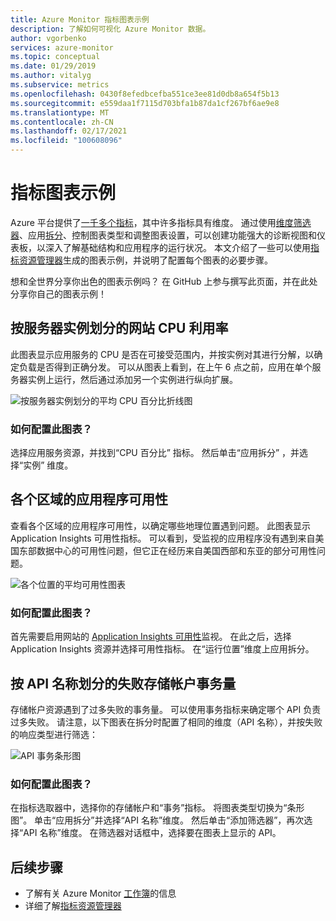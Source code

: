 ```yaml
---
title: Azure Monitor 指标图表示例
description: 了解如何可视化 Azure Monitor 数据。
author: vgorbenko
services: azure-monitor
ms.topic: conceptual
ms.date: 01/29/2019
ms.author: vitalyg
ms.subservice: metrics
ms.openlocfilehash: 0430f8efedbcefba551ce3ee81d0db8a654f5b13
ms.sourcegitcommit: e559daa1f7115d703bfa1b87da1cf267bf6ae9e8
ms.translationtype: MT
ms.contentlocale: zh-CN
ms.lasthandoff: 02/17/2021
ms.locfileid: "100608096"
---
```

# <a name="metric-chart-examples"></a>指标图表示例 

Azure 平台提供了[一千多个指标](../platform/metrics-supported.md)，其中许多指标具有维度。 通过使用[维度筛选器](./metrics-charts.md)、应用[拆分](./metrics-charts.md)、控制图表类型和调整图表设置，可以创建功能强大的诊断视图和仪表板，以深入了解基础结构和应用程序的运行状况。 本文介绍了一些可以使用[指标资源管理器](./metrics-charts.md)生成的图表示例，并说明了配置每个图表的必要步骤。

想和全世界分享你出色的图表示例吗？ 在 GitHub 上参与撰写此页面，并在此处分享你自己的图表示例！

## <a name="website-cpu-utilization-by-server-instances"></a>按服务器实例划分的网站 CPU 利用率

此图表显示应用服务的 CPU 是否在可接受范围内，并按实例对其进行分解，以确定负载是否得到正确分发。 可以从图表上看到，在上午 6 点之前，应用在单个服务器实例上运行，然后通过添加另一个实例进行纵向扩展。

![按服务器实例划分的平均 CPU 百分比折线图](./media/metrics-charts/cpu-by-instance.png)

### <a name="how-to-configure-this-chart"></a>如何配置此图表？

选择应用服务资源，并找到“CPU 百分比”  指标。 然后单击“应用拆分”  ，并选择“实例”  维度。

## <a name="application-availability-by-region"></a>各个区域的应用程序可用性

查看各个区域的应用程序可用性，以确定哪些地理位置遇到问题。 此图表显示 Application Insights 可用性指标。 可以看到，受监视的应用程序没有遇到来自美国东部数据中心的可用性问题，但它正在经历来自美国西部和东亚的部分可用性问题。

![各个位置的平均可用性图表](./media/metrics-charts/availability-by-location.png)

### <a name="how-to-configure-this-chart"></a>如何配置此图表？

首先需要启用网站的 [Application Insights 可用性](../app/monitor-web-app-availability.md)监视。 在此之后，选择 Application Insights 资源并选择可用性指标。 在“运行位置”维度上应用拆分。

## <a name="volume-of-failed-storage-account-transactions-by-api-name"></a>按 API 名称划分的失败存储帐户事务量

存储帐户资源遇到了过多失败的事务量。 可以使用事务指标来确定哪个 API 负责过多失败。 请注意，以下图表在拆分时配置了相同的维度（API 名称），并按失败的响应类型进行筛选：

![API 事务条形图](./media/metrics-charts/split-and-filter-example.png)

### <a name="how-to-configure-this-chart"></a>如何配置此图表？

在指标选取器中，选择你的存储帐户和“事务”指标。 将图表类型切换为“条形图”。 单击“应用拆分”并选择“API 名称”维度。 然后单击“添加筛选器”，再次选择“API 名称”维度。 在筛选器对话框中，选择要在图表上显示的 API。

## <a name="next-steps"></a>后续步骤

* 了解有关 Azure Monitor [工作簿](../visualize/workbooks-overview.md)的信息
* 详细了解[指标资源管理器](metrics-charts.md)

